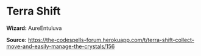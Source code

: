 # Terra Shift

**Wizard:** AureEntuluva

**Source:** https://the-codespells-forum.herokuapp.com/t/terra-shift-collect-move-and-easily-manage-the-crystals/156
